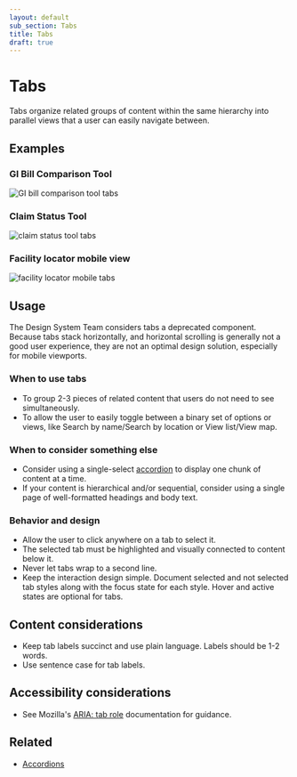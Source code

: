 ```yaml
---
layout: default
sub_section: Tabs
title: Tabs
draft: true
---
```


# Tabs

<p class="va-introtext" markdown="1">Tabs organize related groups of content within the same hierarchy into parallel views that a user can easily navigate between.</p>

## Examples

### GI Bill Comparison Tool

![GI bill comparison tool tabs]({{site.baseurl}}/images/tabs-gibct.png) 

### Claim Status Tool

![claim status tool tabs]({{site.baseurl}}/images/tabs-claim-status.png) 

### Facility locator mobile view

![facility locator mobile tabs]({{site.baseurl}}/images/tabs-fac-loc.png) 

## Usage

The Design System Team considers tabs a deprecated component. Because tabs stack horizontally, and horizontal scrolling is generally not a good user experience, they are not an optimal design solution, especially for mobile viewports. 

### When to use tabs

* To group 2-3 pieces of related content that users do not need to see simultaneously.
* To allow the user to easily toggle between a binary set of options or views, like Search by name/Search by location or View list/View map.

### When to consider something else

* Consider using a single-select [accordion](https://design.va.gov/components/accordions) to display one chunk of content at a time.
* If your content is hierarchical and/or sequential, consider using a single page of well-formatted headings and body text.

### Behavior and design

* Allow the user to click anywhere on a tab to select it.
* The selected tab must be highlighted and visually connected to content below it.
* Never let tabs wrap to a second line.
* Keep the interaction design simple. Document selected and not selected tab styles along with the focus state for each style. Hover and active states are optional for tabs.

## Content considerations

* Keep tab labels succinct and use plain language. Labels should be 1-2 words.
* Use sentence case for tab labels.

## Accessibility considerations

* See Mozilla's [ARIA: tab role](https://developer.mozilla.org/en-US/docs/Web/Accessibility/ARIA/Roles/tab_role) documentation for guidance.

## Related

* [Accordions](https://design.va.gov/components/accordions)
